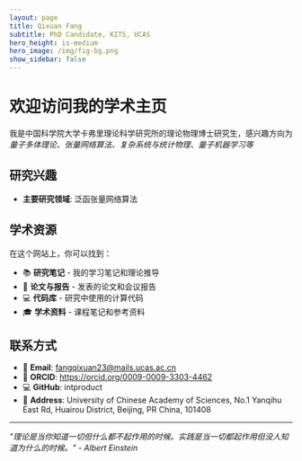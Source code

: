 ```yaml
---
layout: page
title: Qixuan Fang
subtitle: PhD Candidate, KITS, UCAS
hero_height: is-medium
hero_image: /img/fig-bg.png
show_sidebar: false
---
```


# 欢迎访问我的学术主页

我是中国科学院大学卡弗里理论科学研究所的理论物理博士研究生，感兴趣方向为*量子多体理论、张量网络算法、复杂系统与统计物理、量子机器学习等*

## 研究兴趣

- **主要研究领域**: 泛函张量网络算法

## 学术资源

在这个网站上，你可以找到：

- 📚 **研究笔记** - 我的学习笔记和理论推导
- 📄 **论文与报告** - 发表的论文和会议报告
- 💻 **代码库** - 研究中使用的计算代码
- 🎓 **学术资料** - 课程笔记和参考资料

## 联系方式

- 📧 **Email**: fangqixuan23@mails.ucas.ac.cn
- 📱 **ORCID**: https://orcid.org/0009-0009-3303-4462
- 💻 **GitHub**: intproduct
- 🏫 **Address**: University of Chinese Academy of Sciences, No.1 Yanqihu East Rd, Huairou District, Beijing, PR China, 101408

---

*"理论是当你知道一切但什么都不起作用的时候。实践是当一切都起作用但没人知道为什么的时候。" - Albert Einstein*
